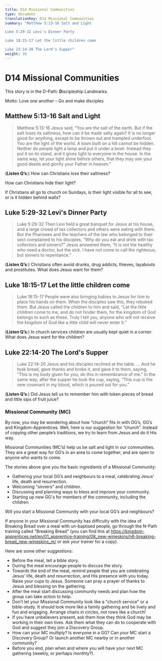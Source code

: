 ```yaml
---
title: D14 Missional Communities
type: document
translationKey: D14 Missional Communities
summary: "Matthew 5:13-16 Salt and Light	

Luke 5:29-32 Levi's Dinner Party	

Luke 18:15-17 Let the little children come	

Luke 22:14-20 The Lord's Supper"
weight: 16
---
```

# D14 Missional Communities

This story is in the D-Path: **D**iscipleship Landmarks.

Motto: Love one another – Go and make disciples

## Matthew 5:13-16 Salt and Light

>   Matthew 5:13-16 Jesus said, “You are the salt of the earth. But if the salt loses its saltiness, how can it be made salty again? It is no longer good for anything, except to be thrown out and trampled underfoot. You are the light of the world. A town built on a hill cannot be hidden. Neither do people light a lamp and put it under a bowl. Instead they put it on its stand, and it gives light to everyone in the house. In the same way, let your light shine before others, that they may see your good deeds and glorify your Father in heaven."

(**Listen Q’s**:) How can Christians lose their saltiness?

How can Christians hide their light?

If Christians all go to church on Sundays, is their light visible for all to see, or is it hidden behind walls?

## Luke 5:29-32 Levi's Dinner Party

>   Luke 5:29-32 Then Levi held a great banquet for Jesus at his house, and a large crowd of tax collectors and others were eating with them. But the Pharisees and the teachers of the law who belonged to their sect complained to his disciples, “Why do you eat and drink with tax collectors and sinners?” Jesus answered them, “It is not the healthy who need a doctor, but the sick. I have not come to call the righteous, but sinners to repentance.”

(**Listen Q’s**:) Christians often avoid drunks, drug addicts, thieves, layabouts and prostitutes. What does Jesus want for them?

## Luke 18:15-17 Let the little children come

>   Luke 18:15-17 People were also bringing babies to Jesus for him to place his hands on them. When the disciples saw this, they rebuked them. But Jesus called the children to him and said, “Let the little children come to me, and do not hinder them, for the kingdom of God belongs to such as these. Truly I tell you, anyone who will not receive the kingdom of God like a little child will never enter it.”

(**Listen Q’s**:) In church services children are usually kept quiet in a corner. What does Jesus want for the children?

## Luke 22:14-20 The Lord's Supper

>   Luke 22:14-20 Jesus and his disciples reclined at the table. ... And he took bread, gave thanks and broke it, and gave it to them, saying, “This is my body given for you; do this in remembrance of me.” In the same way, after the supper he took the cup, saying, “This cup is the new covenant in my blood, which is poured out for you."

(**Listen Q’s**:) Did Jesus tell us to remember him with token pieces of bread and little sips of fruit juice?

### Missional Community (MC)

By now, you may be wondering about how “church” fits in with DG’s, GG’s and Kingdom-Apprentices. Well, here is our suggestion for “church”. Instead of copying other people’s traditions, we try to learn from Jesus and do it His way.

Missional Communities (MC’s) help us be salt and light in our communities. They are a great way for GG’s in an area to come together, and are open to anyone who wants to come.

The stories above give you the basic ingredients of a Missional Community:

-   Gathering your local GG’s and neighbours to a meal, celebrating Jesus' life, death and resurrection.
-   Welcoming "sinners" and children.
-   Discussing and planning ways to bless and improve your community.
-   Starting up new GG's for members of the community, including the children.

Will you start a Missional Community with your local GG’s and neighbours?

If anyone in your Missional Community has difficulty with the idea of Breaking Bread over a meal with un-baptised people, go through the N-Path training called "Breaking Bread" (you can find this at <https://kingdom-apprentices.net/en/01_apprentice-training/08_new-wineskins/n6-breaking-bread_new-wineskins_m/> or ask your trainer for a copy).

Here are some other suggestions:

-   Before the meal, tell a bible story.
-   During the meal encourage people to discuss the story.
-   Towards the end of the meal, remind people that you are celebrating Jesus’ life, death and resurrection, and His presence with you today. Raise your cups to Jesus. Someone can pray a prayer of thanks to Jesus and blessing on the gathering.
-   After the meal start discussing community needs and plan how the group can take action to help.
-   Don't let your Missional Community look like a "church service" or a bible-study. It should look more like a family gathering and be lively and fun and engaging. Arrange chairs in circles, not rows like a church!
-   If you have unbelievers present, ask them how they think God may be working in their own lives. Ask them what they can do to cooperate with God and suggest they join a Discovery Group.
-   How can your MC multiply? Is everyone in a GG? Can your MC start a Discovery Group? Or launch another MC nearby or in another community?
-   Before you end, plan when and where you will have your next MC gathering (weekly, or perhaps monthly?).

